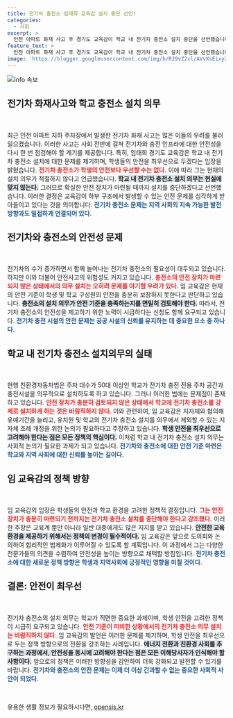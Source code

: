 ```yaml
---
title: 전기차 충전소 임태희 교육감 설치 중단 선언!
categories:
  - 사회
excerpt: >
  인천 아파트 화재 사고 후 경기도 교육감이 학교 내 전기차 충전소 설치 중단을 선언했습니다. 학생 안전을 최우선으로, 현재 제도가 현실에 부합하지 않음을 강조하며 안전장치 마련을 촉구했습니다.
feature_text: >
  인천 아파트 화재 사고 후 경기도 교육감이 학교 내 전기차 충전소 설치 중단을 선언했습니다. 학생 안전을 최우선으로, 현재 제도가 현실에 부합하지 않음을 강조하며 안전장치 마련을 촉구했습니다.
image: 'https://blogger.googleusercontent.com/img/b/R29vZ2xl/AVvXsEixyZcFfHzMRdzZMjFBmAUKJYCLCGyLL1o632UiGVXcaFdKo_bkvkuCioo0uUKlGfBVcT3P84aROyZIXSBEx3Aw5nCQ3pTgDom1WDC4m8eifvWiAmWEEVb4x6G_l8C0QH225ldMjyaFvpxGEBGNO37VmDTDMHGhJPq73UglMfDca1-0aw/s1600/blogspot.png'
---
```


<p><img src="https://blogger.googleusercontent.com/img/b/R29vZ2xl/AVvXsEixyZcFfHzMRdzZMjFBmAUKJYCLCGyLL1o632UiGVXcaFdKo_bkvkuCioo0uUKlGfBVcT3P84aROyZIXSBEx3Aw5nCQ3pTgDom1WDC4m8eifvWiAmWEEVb4x6G_l8C0QH225ldMjyaFvpxGEBGNO37VmDTDMHGhJPq73UglMfDca1-0aw/s1600/blogspot.png" alt="info 속보" /></p>

<h2 data-ke-size="size26">전기차 화재사고와 학교 충전소 설치 의무</h2>

<p data-ke-size="size16">&nbsp;</p>

<p data-ke-size="size16">최근 인천 아파트 지하 주차장에서 발생한 전기차 화재 사고는 많은 이들의 우려를 불러일으켰습니다. 이러한 사고는 사회 전반에 걸쳐 전기차와 충전 인프라에 대한 안전성을 다시 한 번 점검해야 할 계기를 제공합니다. 특히, 임태희 경기도 교육감은 학교 내 전기차 충전소 설치에 대한 문제를 제기하며, 학생들의 안전을 최우선으로 두겠다는 입장을 밝혔습니다. <b><span style="color: #ee2323;">전기차 충전소가 학생의 안전보다 우선할 수는 없다.</span></b> 이에 따라 그는 현재의 설치 의무가 적절하지 않다고 언급했습니다. <b><span style="background-color: #21538527;">학교 내 전기차 충전소 설치 의무는 현실에 맞지 않는다.</span></b> 그러므로 확실한 안전 장치가 마련될 때까지 설치를 중단하겠다고 선언했습니다. 이러한 결정은 교육감이 하부 구조에서 발생할 수 있는 안전 문제를 심각하게 받아들이고 있다는 것을 의미합니다. <b><span style="color: #1a5490;">전기차 충전소 문제는 지역 사회의 지속 가능한 발전 방향과도 밀접하게 연결되어 있다.</span></b></p>

<h2 data-ke-size="size26">전기차와 충전소의 안전성 문제</h2>

<p data-ke-size="size16">&nbsp;</p>

<p data-ke-size="size16">전기차의 수가 증가하면서 함께 늘어나는 전기차 충전소의 필요성이 대두되고 있습니다. 하지만 이와 더불어 안전사고의 위험성도 커지고 있습니다. <b><span style="color: #ee2323;">충전소의 안전 장치가 마련되지 않은 상태에서의 의무 설치는 오히려 문제를 야기할 우려가 있다.</span></b> 임 교육감은 현재의 안전 기준이 학생 및 학교 구성원의 안전을 충분히 보장하지 못한다고 판단하고 있습니다. <b><span style="background-color: #21538527;">충전소의 설치 의무가 안전 기준을 충족하는지를 면밀히 검토해야 한다.</span></b> 따라서, 전기차 충전소의 안전성을 제고하기 위한 노력이 시급하다는 신청도 함께 요구되고 있습니다. <b><span style="color: #1a5490;">전기차 충전 시설의 안전 문제는 공공 시설의 신뢰를 유지하는 데 중요한 요소 중 하나다.</span></b></p>

<h2 data-ke-size="size26">학교 내 전기차 충전소 설치의무의 실태</h2>

<p data-ke-size="size16">&nbsp;</p>

<p data-ke-size="size16">현행 친환경자동차법은 주차 대수가 50대 이상인 학교가 전기차 충전 전용 주차 공간과 충전시설을 의무적으로 설치하도록 하고 있습니다. 그러나 이러한 법에는 문제점이 존재하고 있습니다. <b><span style="color: #ee2323;">안전 장치가 충분히 검토되지 않은 상태에서 학교에 전기차 충전소를 강제로 설치하게 하는 것은 바람직하지 않다.</span></b> 이와 관련하여, 임 교육감은 지자체와 협의해 유예기간을 늘리고, 유치원 및 학교의 전기차 충전소 설치를 의무에서 제외할 수 있는 지자체 조례 개정을 위한 논의가 필요하다고 주장하고 있습니다. <b><span style="background-color: #21538527;">학생 안전을 최우선으로 고려해야 한다는 점은 모든 정책의 핵심이다.</span></b> 이처럼 학교 내 전기차 충전소 설치 의무는 사회적 논의가 필요한 과제가 되고 있습니다. <b><span style="color: #1a5490;">전기차와 충전소에 대한 안전 기준 마련은 학교와 지역 사회에 대한 신뢰를 높이는 길이다.</span></b></p>

<h2 data-ke-size="size26">임 교육감의 정책 방향</h2>

<p data-ke-size="size16">&nbsp;</p>

<p data-ke-size="size16">임 교육감의 입장은 학생들의 안전과 학교 환경을 고려한 정책적 결정입니다. <b><span style="color: #ee2323;">그는 안전 장치가 충분히 마련되기 전까지는 전기차 충전소 설치를 중단해야 한다고 강조했다.</span></b> 이러한 주장은 교육계 뿐만 아니라 일반 대중에게도 많은 지지를 받고 있습니다. <b><span style="background-color: #21538527;">안전한 교육 환경을 제공하기 위해서는 정책의 변경이 필수적이다.</span></b> 임 교육감은 앞으로 도의회와 논의하여 합리적인 법제화가 이루어질 수 있도록 할 계획입니다. 이 과정에서 그는 다양한 전문가들의 의견을 수렴하여 안전성을 높이는 방향으로 채택할 방침입니다. <b><span style="color: #1a5490;">전기차 충전소에 대한 새로운 정책 방향은 학생과 지역사회에 긍정적인 영향을 미칠 것이다.</span></b></p>

<h2 data-ke-size="size26">결론: 안전이 최우선</h2>

<p data-ke-size="size16">&nbsp;</p>

<p data-ke-size="size16">전기차 충전소의 설치 의무는 학교가 직면한 중요한 과제이며, 학생 안전을 고려한 정책이 시급히 요구되고 있습니다. <b><span style="color: #ee2323;">안전 기준이 미비한 상황에서의 전기차 충전소 의무 설치는 바람직하지 않다.</span></b> 임 교육감의 발언은 이러한 문제를 제기하며, 학생 안전을 최우선으로 두는 정책 방향으로의 전환을 강조하는 사례입니다. <b><span style="background-color: #21538527;">에너지 전환과 친환경 사회를 추구하는 과정에서, 안전성을 동시에 고려해야 한다는 점은 모든 이해당사자가 인식해야 할 사항이다.</span></b> 앞으로의 정책은 이러한 방향성을 감안하여 더욱 강화되고 발전할 수 있기를 바랍니다. <b><span style="color: #1a5490;">전기차와 충전소의 안전 문제는 이제 더 이상 간과할 수 없는 중요한 사회적 사안이 되었다.</span></b></p>

<p data-ke-size="size16">&nbsp;</p>
유용한 생활 정보가 필요하시다면, <a href="https://opensis.kr" rel="dofollow">opensis.kr</a>


